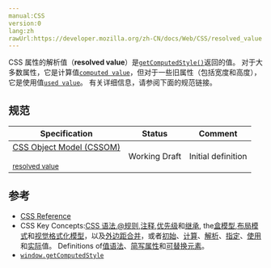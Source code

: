 ```yaml
---
manual:CSS
version:0
lang:zh
rawUrl:https://developer.mozilla.org/zh-CN/docs/Web/CSS/resolved_value
---
```







CSS 属性的解析值（**resolved value**）是[`getComputedStyle()`](%21213 "Window.getComputedStyle() 方法给出应用活动样式表后的元素的所有CSS属性的值，并解析这些值可能包含的任何基本计算。")返回的值。 对于大多数属性，它是计算值[`computed value`](%28304 "此页面仍未被本地化, 期待您的翻译!")，但对于一些旧属性（包括宽度和高度），它是使用值[`used value`](%28305 "此页面仍未被本地化, 期待您的翻译!")。 有关详细信息，请参阅下面的规范链接。


## 规范<a name="规范"></a>

Specification | Status | Comment 
 ---  |  ---  |  ---  | 
[CSS Object Model (CSSOM)<br></br><small>resolved value</small>](%32897 "") | Working Draft | Initial definition 


## 参考<a name="参考"></a>

* [CSS Reference](%32894 "")
* CSS Key Concepts:[CSS 语法](%28294 "语法"),[@规则](%27793 "@规则"),[注释](%28295 "注释"),[优先级](%28298 "优先级")和[继承](%28299 "继承"), the[盒模型](%28362 "盒模型"),[布局模式](%28315 "CSS 布局模式")和[视觉格式化模型](%28314 "视觉格式化模型")，以及[外边距合并](%28312 "外边距合并")，或者[初始](%28302 "初始值")、[计算](%28304 "计算值")、[解析](%28307 "解析值")、[指定](%28303 "指定值")、[使用](%28305 "使用值")和[实际](%28306 "实际值")值。 Definitions of[值语法](%28363 "值定义语法")、[简写属性](%28300 "简写属性")和[可替换元素](%28311 "可替换元素")。
* [`window.getComputedStyle`](%21213 "Window.getComputedStyle() 方法给出应用活动样式表后的元素的所有CSS属性的值，并解析这些值可能包含的任何基本计算。")




